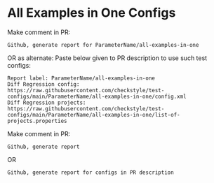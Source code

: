 # All Examples in One Configs
Make comment in PR:
```
Github, generate report for ParameterName/all-examples-in-one
```
OR as alternate:
Paste below given to PR description to use such test configs:
```
Report label: ParameterName/all-examples-in-one
Diff Regression config: https://raw.githubusercontent.com/checkstyle/test-configs/main/ParameterName/all-examples-in-one/config.xml
Diff Regression projects: https://raw.githubusercontent.com/checkstyle/test-configs/main/ParameterName/all-examples-in-one/list-of-projects.properties
```
Make comment in PR:
```
Github, generate report
```
OR
```
Github, generate report for configs in PR description
```
